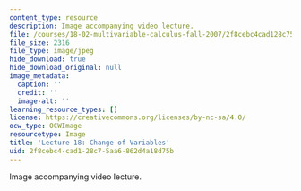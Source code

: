 ```yaml
---
content_type: resource
description: Image accompanying video lecture.
file: /courses/18-02-multivariable-calculus-fall-2007/2f8cebc4cad128c75aa6862d4a18d75b_18.jpg
file_size: 2316
file_type: image/jpeg
hide_download: true
hide_download_original: null
image_metadata:
  caption: ''
  credit: ''
  image-alt: ''
learning_resource_types: []
license: https://creativecommons.org/licenses/by-nc-sa/4.0/
ocw_type: OCWImage
resourcetype: Image
title: 'Lecture 18: Change of Variables'
uid: 2f8cebc4-cad1-28c7-5aa6-862d4a18d75b
---
```

Image accompanying video lecture.